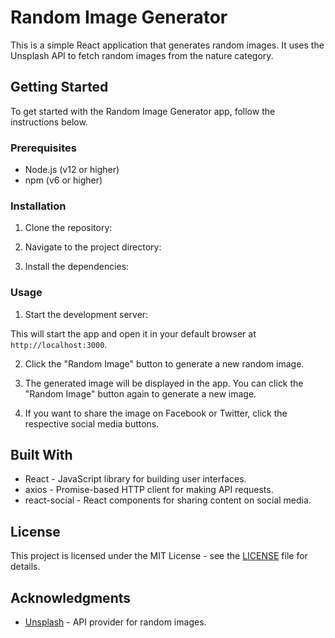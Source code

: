 # Random Image Generator

This is a simple React application that generates random images. It uses the Unsplash API to fetch random images from the nature category.

## Getting Started

To get started with the Random Image Generator app, follow the instructions below.

### Prerequisites

- Node.js (v12 or higher)
- npm (v6 or higher)

### Installation

1. Clone the repository:


2. Navigate to the project directory:


3. Install the dependencies:


### Usage

1. Start the development server:


This will start the app and open it in your default browser at `http://localhost:3000`.

2. Click the "Random Image" button to generate a new random image.

3. The generated image will be displayed in the app. You can click the "Random Image" button again to generate a new image.

4. If you want to share the image on Facebook or Twitter, click the respective social media buttons.

## Built With

- React - JavaScript library for building user interfaces.
- axios - Promise-based HTTP client for making API requests.
- react-social - React components for sharing content on social media.

## License

This project is licensed under the MIT License - see the [LICENSE](LICENSE) file for details.

## Acknowledgments

- [Unsplash](https://unsplash.com/) - API provider for random images.